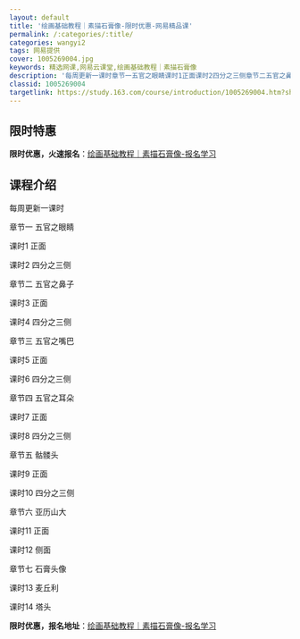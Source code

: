 ```yaml
---
layout: default
title: '绘画基础教程｜素描石膏像-限时优惠-网易精品课'
permalink: /:categories/:title/
categories: wangyi2
tags: 网易提供
cover: 1005269004.jpg
keywords: 精选网课,网易云课堂,绘画基础教程｜素描石膏像
description: '每周更新一课时章节一五官之眼睛课时1正面课时2四分之三侧章节二五官之鼻子课时3正面课时4四分之三侧章节三五官之嘴巴课时5'
classid: 1005269004
targetlink: https://study.163.com/course/introduction/1005269004.htm?share=1&shareId=1025206652&utm_campaign=share&utm_medium=iphoneShare&utm_source=&utm_u=1025206652
---
```


## 限时特惠

**限时优惠，火速报名**：[绘画基础教程｜素描石膏像-报名学习](https://study.163.com/course/introduction/1005269004.htm?share=1&shareId=1025206652&utm_campaign=share&utm_medium=iphoneShare&utm_source=&utm_u=1025206652)

## 课程介绍

每周更新一课时

章节一	五官之眼睛

课时1	正面

课时2	四分之三侧

章节二	五官之鼻子

课时3	正面

课时4	四分之三侧

章节三	五官之嘴巴

课时5	正面

课时6	四分之三侧

章节四	五官之耳朵

课时7	正面

课时8	四分之三侧

章节五	骷髅头

课时9	正面

课时10	四分之三侧

章节六	亚历山大

课时11	正面

课时12	侧面

章节七	石膏头像

课时13	麦丘利

课时14	塔头

**限时优惠，报名地址**：[绘画基础教程｜素描石膏像-报名学习](https://study.163.com/course/introduction/1005269004.htm?share=1&shareId=1025206652&utm_campaign=share&utm_medium=iphoneShare&utm_source=&utm_u=1025206652)

